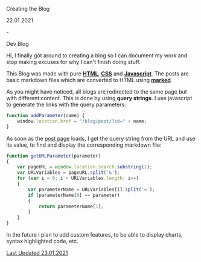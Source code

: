 <p class="blog-title">Creating the Blog</p>

<div class="blog-item-type-date">
    <p class="blog-item-date">22.01.2021</p>
    <p class="blog-item-hyphen">-</p>
    <p class="blog-item-type dev-blog">Dev Blog</p>
</div>

Hi, I finally got around to creating a blog so I can document my work and stop making excuses for why I can't finish doing stuff.

This Blog was made with pure [**HTML**](https://github.com/SleazeStiKs/SleazeStiKs.github.io), [**CSS**](https://github.com/SleazeStiKs/SleazeStiKs.github.io) and [**Javascript**](https://github.com/SleazeStiKs/SleazeStiKs.github.io). The posts are basic markdown files which are converted to HTML using [**marked**](https://marked.js.org/).

As you might have noticed, all blogs are redirected to the same page but with different content. This is done by using  **query strings**. I use javascript to generate the links with the query parameters:

```javascript
function addParameter(name) {
    window.location.href = "/blog/post/?id=" + name;
}
```

As soon as the [post page](https://github.com/SleazeStiKs/SleazeStiKs.github.io/blob/main/blog/post/index.html) loads, I get the query string from the URL and use its value, to find and display the corresponding markdown file:

```javascript
function getURLParameter(parameter)
{
    var pageURL = window.location.search.substring(1);
    var URLVariables = pageURL.split('&');
    for (var i = 0; i < URLVariables.length; i++) 
    {
        var parameterName = URLVariables[i].split('=');
        if (parameterName[0] == parameter) 
        {
            return parameterName[1];
        }
    }
}
```

In the future I plan to add custom features, to be able to display charts, syntax highlighted code, etc.

<!-- Last Update Date -->
<a class="latest-update" href="https://github.com/SleazeStiKs/SleazeStiKs.github.io/commits/main/blog/posts/creating-the-blog.md" target="_blank">
    <p class="blog-item-date latest-update-text">
        Last Updated 23.01.2021
    </p>
</a>
